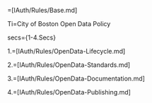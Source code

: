 =[IAuth/Rules/Base.md]

Ti=City of Boston Open Data Policy

secs={1-4.Secs}

1.=[IAuth/Rules/OpenData-Lifecycle.md]

2.=[IAuth/Rules/OpenData-Standards.md]

3.=[IAuth/Rules/OpenData-Documentation.md]

4.=[IAuth/Rules/OpenData-Publishing.md]